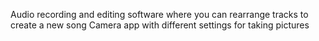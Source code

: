 Audio recording and editing software where you can rearrange tracks to create a new song
Camera app with different settings for taking pictures









